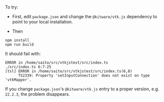 
To try:

- First, edit `package.json` and change the `@kitware/vtk.js` dependency
  to point to your local installation.

- Then


```
npm install
npm run build
```

It should fail with:

```
ERROR in /home/saito/src/vtkjstest/src/index.ts
./src/index.ts 6:7-25
[tsl] ERROR in /home/saito/src/vtkjstest/src/index.ts(6,8)
      TS2339: Property 'setInputConnection' does not exist on type 'vtkMapper'.
```

If you change `package.json`'s `@kitware/vtk.js` entry to a proper version, e.g.
`22.2.3`, the problem disappears.
